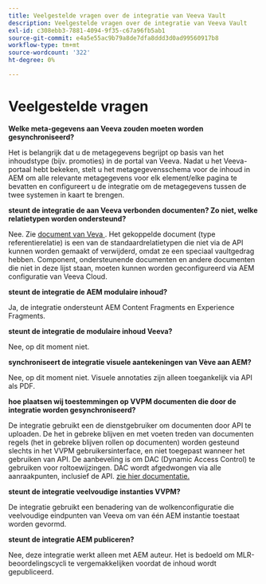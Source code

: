 ```yaml
---
title: Veelgestelde vragen over de integratie van Veeva Vault
description: Veelgestelde vragen over de integratie van Veeva Vault
exl-id: c308ebb3-7881-4094-9f35-c67a96fb5ab1
source-git-commit: e4a5e55ac9b79a8de7dfa8ddd3d0ad99560917b8
workflow-type: tm+mt
source-wordcount: '322'
ht-degree: 0%

---
```


# Veelgestelde vragen

**Welke meta-gegevens aan Veeva zouden moeten worden gesynchroniseerd?**

Het is belangrijk dat u de metagegevens begrijpt op basis van het inhoudstype (bijv. promoties) in de portal van Veeva. Nadat u het Veeva-portaal hebt bekeken, stelt u het metagegevensschema voor de inhoud in AEM om alle relevante metagegevens voor elk element/elke pagina te bevatten en configureert u de integratie om de metagegevens tussen de twee systemen in kaart te brengen.

**steunt de integratie de aan Veeva verbonden documenten? Zo niet, welke relatietypen worden ondersteund?**

Nee. Zie [ document van Veva ](https://vaulthelp2.vod309.com/wordpress/admin-user-help/documents-admin-user-help/about-document-relationships/). Het gekoppelde document (type referentierelatie) is een van de standaardrelatietypen die niet via de API kunnen worden gemaakt of verwijderd, omdat ze een speciaal vaultgedrag hebben. Component, ondersteunende documenten en andere documenten die niet in deze lijst staan, moeten kunnen worden geconfigureerd via AEM configuratie van Veeva Cloud.

**steunt de integratie de AEM modulaire inhoud?**

Ja, de integratie ondersteunt AEM Content Fragments en Experience Fragments.

**steunt de integratie de modulaire inhoud Veeva?**

Nee, op dit moment niet.

**synchroniseert de integratie visuele aantekeningen van Vève aan AEM?**

Nee, op dit moment niet. Visuele annotaties zijn alleen toegankelijk via API als PDF.

**hoe plaatsen wij toestemmingen op VVPM documenten die door de integratie worden gesynchroniseerd?**

De integratie gebruikt een de dienstgebruiker om documenten door API te uploaden.  De het in gebreke blijven en met voeten treden van documenten regels (het in gebreke blijven rollen op documenten) worden gesteund slechts in het VVPM gebruikersinterface, en niet toegepast wanneer het gebruiken van API. De aanbeveling is om DAC (Dynamic Access Control) te gebruiken voor roltoewijzingen. DAC wordt afgedwongen via alle aanraakpunten, inclusief de API. [ zie hier documentatie.](http://vaulthelp2.vod309.com/wordpress/admin-user-help/ah-user-permissions-access-control/about-dynamic-access-control-for-documents/)

**steunt de integratie veelvoudige instanties VVPM?**

De integratie gebruikt een benadering van de wolkenconfiguratie die veelvoudige eindpunten van Veeva om van één AEM instantie toestaat worden gevormd.

**steunt de integratie AEM publiceren?**

Nee, deze integratie werkt alleen met AEM auteur. Het is bedoeld om MLR-beoordelingscycli te vergemakkelijken voordat de inhoud wordt gepubliceerd.
